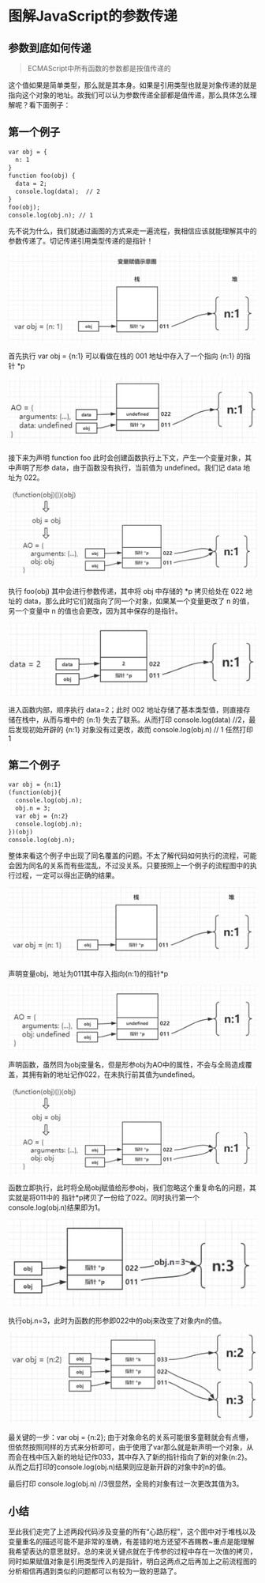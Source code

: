 # 图解JavaScript的参数传递

## 参数到底如何传递

> ECMAScript中所有函数的参数都是按值传递的

这个值如果是简单类型，那么就是其本身。如果是引用类型也就是对象传递的就是指向这个对象的地址。故我们可以认为参数传递全部都是值传递，那么具体怎么理解呢？看下面例子：

## 第一个例子

```
var obj = {
  n: 1
}
function foo(obj) {
  data = 2;
  console.log(data);  // 2
}
foo(obj);
console.log(obj.n); // 1
```

先不说为什么，我们就通过画图的方式来走一遍流程，我相信应该就能理解其中的参数传递了。切记传递引用类型传递的是指针！

![](../../.gitbook/assets/WX20190116-213549@2x.png)

首先执行 var obj = {n:1} 可以看做在栈的 001 地址中存入了一个指向 {n:1} 的指针 \*p

![](../../.gitbook/assets/WX20190116-213619@2x.png)

接下来为声明 function foo 此时会创建函数执行上下文，产生一个变量对象，其中声明了形参 data，由于函数没有执行，当前值为 undefined。我们记 data 地址为 022。

![](../../.gitbook/assets/WX20190116-213742@2x.png)

执行 foo(obj) 其中会进行参数传递，其中将 obj 中存储的 \*p 拷贝给处在 022 地址的 data，那么此时它们就指向了同一个对象，如果某一个变量更改了 n 的值，另一个变量中 n 的值也会更改，因为其中保存的是指针。 

![](../../.gitbook/assets/WX20190116-213650@2x.png)

进入函数内部，顺序执行 data=2；此时 002 地址存储了基本类型值，则直接存储在栈中，从而与堆中的 {n:1} 失去了联系。从而打印 console.log(data) //2，最后发现初始开辟的 {n:1} 对象没有过更改，故而 console.log(obj.n) // 1 任然打印 1

## 第二个例子

```
var obj = {n:1}
(function(obj){
  console.log(obj.n);
  obj.n = 3;
  var obj = {n:2}
  console.log(obj.n);
})(obj)
console.log(obj.n);
```

整体来看这个例子中出现了同名覆盖的问题。不太了解代码如何执行的流程，可能会因为同名的关系而有些混乱，不过没关系。只要按照上一个例子的流程图中的执行过程，一定可以得出正确的结果。

![](../../.gitbook/assets/WX20190116-213713@2x.png)

声明变量obj，地址为011其中存入指向{n:1}的指针\*p

![](../../.gitbook/assets/WX20190116-213727@2x.png)

声明函数，虽然同为obj变量名，但是形参obj为AO中的属性，不会与全局造成覆盖，其拥有新的地址记作022，在未执行前其值为undefined。

![](../../.gitbook/assets/WX20190116-213742@2x.png)

函数立即执行，此时将全局obj赋值给形参obj，我们忽略这个重复命名的问题，其实就是将011中的 指针\*p拷贝了一份给了022。同时执行第一个console.log(obj.n)结果即为1。

![](../../.gitbook/assets/WX20190116-213802@2x.png)

执行obj.n=3，此时为函数的形参即022中的obj来改变了对象内n的值。

![](../../.gitbook/assets/WX20190116-213815@2x.png)

最关键的一步：var obj = {n:2}; 由于对象命名的关系可能很多童鞋就会有点懵，但依然按照同样的方式来分析即可，由于使用了var那么就是新声明一个对象，从而会在栈中压入新的地址记作033，其中存入了新的指针指向了新的对象{n:2}。从而之后打印的console.log(obj.n)结果则应是新开辟的对象中的n的值。

最后打印 console.log(obj.n) //3很显然，全局的对象有过一次更改其值为3。

## 小结

至此我们走完了上述两段代码涉及变量的所有“心路历程”，这个图中对于堆栈以及变量重名的描述可能不是非常的准确，有差错的地方还望不吝赐教~重点是能理解我希望表达的意思就好。总的来说关键点就在于传参的过程中存在一次值的拷贝，同时如果赋值对象是引用类型传入的是指针，明白这两点之后再加上之前流程图的分析相信再遇到类似的问题都可以有较为一致的思路了。
